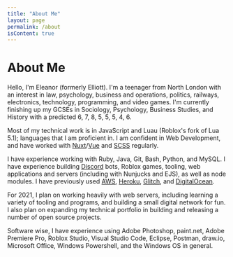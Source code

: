 ```yaml
---
title: "About Me"
layout: page
permalink: /about
isContent: true
---
```


# About Me

Hello, I'm Eleanor (formerly Elliott). I'm a teenager from North London with an interest in law, psychology, business
and operations, politics, railways, electronics, technology, programming, and video games. I'm currently finishing up my
GCSEs in Sociology, Psychology, Business Studies, and History with a predicted 6, 7, 8, 5, 5, 5, 4, 6.

Most of my technical work is in JavaScript and Luau (Roblox's fork of Lua 5.1); languages that I am proficient in. I am
confident in Web Development, and have worked with [Nuxt](https://nuxtjs.org)/[Vue](https://vuejs.org) and [SCSS](https://sass-lang.com/)
regularly.

I have experience working with Ruby, Java, Git, Bash, Python, and MySQL. I have experience building [Discord](https://discord.com) bots,
Roblox games, tooling, web applications and servers (including with Nunjucks and EJS), as well as node modules. I have previously used
[AWS](https://aws.amazon.com), [Heroku](https://heroku.com), [Glitch](https://glitch.com), and [DigitalOcean](https://digitalocean.com).

For 2021, I plan on working heavily with web servers, including learning a variety of tooling and programs, and building a small
digital network for fun. I also plan on expanding my technical portfolio in building and releasing a number of open source projects.

Software wise, I have experience using Adobe Photoshop, paint.net, Adobe Premiere Pro, Roblox Studio, Visual Studio Code,
Eclipse, Postman, draw.io, Microsoft Office, Windows Powershell, and the Windows OS in general.

<!--
<a href="..." class="btn btn-primary btn"><i class="fas fa-file-download"></i>&nbsp;Download CV</a>
-->
